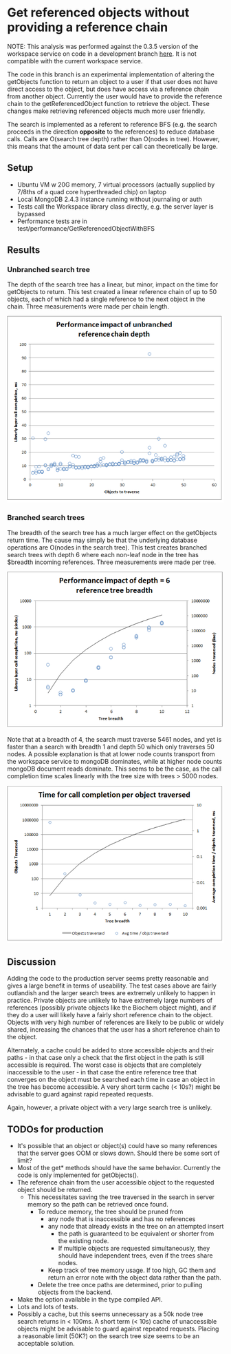 Get referenced objects without providing a reference chain
==========================================================

NOTE: This analysis was performed against the 0.3.5 version of the workspace
service on code in a development branch [here](https://github.com/mrcreosote/workspace_deluxe/compare/5d790295cf0eb0c021b92e602fd5fd155a722a7a...dev-get_refs_BFS_expt?expand=1).
It is not compatible with the current workspace service. 

The code in this branch is an experimental implementation of altering the
getObjects function to return an object to a user if that user does not have
direct access to the object, but does have access via a reference chain
from another object. Currently the user would have to provide the reference
chain to the getReferencedObject function to retrieve the object. These changes
make retrieving referenced objects much more user friendly.

The search is implemented as a referent to reference BFS (e.g. the search
proceeds in the direction **opposite** to the references) to reduce database
calls. Calls are O(search tree depth) rather than O(nodes in tree). However,
this means that the amount of data sent per call can theoretically be large.

Setup
-----
* Ubuntu VM w 20G memory, 7 virtual processors (actually supplied by 7/8ths of
  a quad core hyperthreaded chip) on laptop
* Local MongoDB 2.4.3 instance running without journaling or auth
* Tests call the Workspace library class directly, e.g. the server layer
  is bypassed
* Performance tests are in test/performance/GetReferencedObjectWithBFS

Results
-------

### Unbranched search tree

The depth of the search tree has a linear, but minor, impact on the time for
getObjects to return. This test created a linear reference chain of up to 50
objects, each of which had a single reference to the next object in the chain.
Three measurements were made per chain length.

![Linear chain test results](linearchain.png)

### Branched search trees

The breadth of the search tree has a much larger effect on the getObjects
return time. The cause may simply be that the underlying database operations are
O(nodes in the search tree). This test creates branched search trees with
depth 6 where each non-leaf node in the tree has $breadth incoming references.
Three measurements were made per tree.

![Branched search tree results](branchedsearchchain.png)

Note that at a breadth of 4, the search must traverse 5461 nodes, and yet is
faster than a search with breadth 1 and depth 50 which only traverses 50 nodes.
A possible explanation is that at lower node counts transport from the
workspace service to mongoDB dominates, while at higher node counts mongoDB
document reads dominate. This seems to be the case, as the call completion
time scales linearly with the tree size with trees > 5000 nodes.

![Branched search tree completion time per object](branchedtimeperobject.png)

Discussion
----------

Adding the code to the production server seems pretty reasonable and gives 
a large benefit in terms of useability. The test cases above are fairly
outlandish and the larger search trees are extremely unlikely to happen in
practice. Private objects are unlikely to have extremely large numbers of
references (possibly private objects like the Biochem object might), and if
they do a user will likely have a fairly short reference chain to the object.
Objects with very high number of references are likely to be public or widely
shared, increasing the chances that the user has a short reference chain to
the object.

Alternately, a cache could be added to store accessible objects and their
paths - in that case only a check that the first object in the path is still
accessible is required. The worst case is objects that are completely
inaccessible to the user - in that case the entire reference tree that
converges on the object must be searched each time in case an object in the
tree has become accessible. A very short term cache (< 10s?) might be
advisable to guard against rapid repeated requests.

Again, however, a private object with a very large search tree is unlikely.

TODOs for production
--------------------
* It's possible that an object or object(s) could have so many references
  that the server goes OOM or slows down. Should there be some sort of limit?
* Most of the get* methods should have the same behavior. Currently the code
  is only implemented for getObjects().
* The reference chain from the user accessible object to the requested object
  should be returned.
  * This necessitates saving the tree traversed in the search in server memory
    so the path can be retrieved once found.
    * To reduce memory, the tree should be pruned from
      * any node that is inaccessible and has no references
      * any node that already exists in the tree on an attempted insert
        * the path is guaranteed to be equivalent or shorter from the
          existing node.
        * If multiple objects are requested simultaneously, they should have
          independent trees, even if the trees share nodes.
      * Keep track of tree memory usage. If too high, GC them and return an
        error note with the object data rather than the path.
    * Delete the tree once paths are determined, prior to pulling objects from
      the backend.
* Make the option available in the type compiled API.
* Lots and lots of tests.
* Possibly a cache, but this seems unnecessary as a 50k node tree search
  returns in < 100ms. A short term (< 10s) cache of unaccessible objects might
  be advisable to guard against repeated requests. Placing a reasonable limit
  (50K?) on the search tree size seems to be an acceptable solution.
